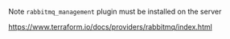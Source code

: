 Note `rabbitmq_management` plugin must be installed on the server

https://www.terraform.io/docs/providers/rabbitmq/index.html
